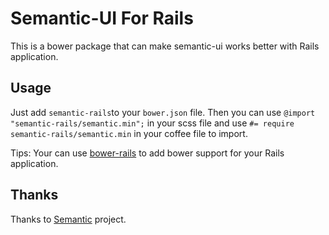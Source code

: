 # Semantic-UI For Rails

This is a bower package that can make semantic-ui works better with Rails
application.

## Usage
Just add `semantic-rails`to your `bower.json` file. Then you can use
`@import "semantic-rails/semantic.min";` in your scss file and use
`#= require semantic-rails/semantic.min` in your coffee file to import.

Tips: Your can use [bower-rails](https://github.com/42dev/bower-rails) to add
bower support for your Rails application.

## Thanks
Thanks to [Semantic](http://semantic-ui.com/) project.
